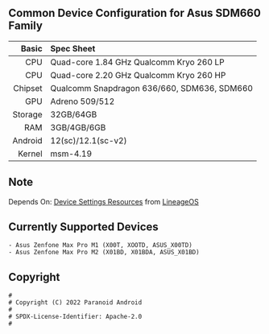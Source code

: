 ## Common Device Configuration for Asus SDM660 Family

Basic   | Spec Sheet
-------:|:----------
CPU     | Quad-core 1.84 GHz Qualcomm Kryo 260 LP
CPU     | Quad-core 2.20 GHz Qualcomm Kryo 260 HP
Chipset | Qualcomm Snapdragon 636/660, SDM636, SDM660
GPU     | Adreno 509/512
Storage | 32GB/64GB
RAM     | 3GB/4GB/6GB
Android | 12(sc)/12.1(sc-v2)
Kernel  | msm-4.19

## Note

Depends On: [Device Settings Resources](https://github.com/LineageOS/android_packages_resources_devicesettings) from [LineageOS](https://github.com/LineageOS)

## Currently Supported Devices

```
- Asus Zenfone Max Pro M1 (X00T, XOOTD, ASUS_X00TD)
- Asus Zenfone Max Pro M2 (X01BD, X01BDA, ASUS_X01BD)
```

## Copyright

```
#
# Copyright (C) 2022 Paranoid Android
#
# SPDX-License-Identifier: Apache-2.0
#
```
